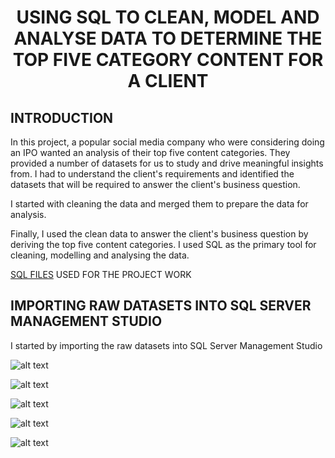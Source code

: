 # <p align="center"> USING SQL TO CLEAN, MODEL AND ANALYSE DATA TO DETERMINE THE TOP FIVE CATEGORY CONTENT FOR A CLIENT

## INTRODUCTION

In this project, a popular social media company who were considering doing an IPO wanted an analysis of their top five content categories.  They provided a number of datasets for us to study and drive meaningful insights from. I had to understand the client's requirements and identified the datasets that will be required to answer the client's business question.

I started with cleaning the data and merged them to prepare the data for analysis.

Finally, I used the clean data to answer the client's business question by deriving the top five content categories. I used SQL as the primary tool for cleaning, modelling and analysing the data.

[SQL FILES](https://github.com/bukkywins/Data-Analysis_Projects/blob/main/assets/SQLQuerySB.sql) USED FOR THE PROJECT WORK

## IMPORTING RAW DATASETS INTO SQL SERVER MANAGEMENT STUDIO

I started by importing the raw datasets into SQL  Server Management Studio

![alt text](https://github.com/bukkywins/Data-Analysis_Projects/blob/main/images/Project-1_Excel1.png "SQL Image")

![alt text](https://github.com/bukkywins/Data-Analysis_Projects/blob/main/images/Project-1_Excel2.png "SQL Image")

![alt text](https://github.com/bukkywins/Data-Analysis_Projects/blob/main/images/Project-1_Excel3.png "SQL Image")

![alt text](https://github.com/bukkywins/Data-Analysis_Projects/blob/main/images/Project-1_Excel4.png "SQL Image")

![alt text](https://github.com/bukkywins/Data-Analysis_Projects/blob/main/images/Project-1_Excel5.png "SQL Image")



